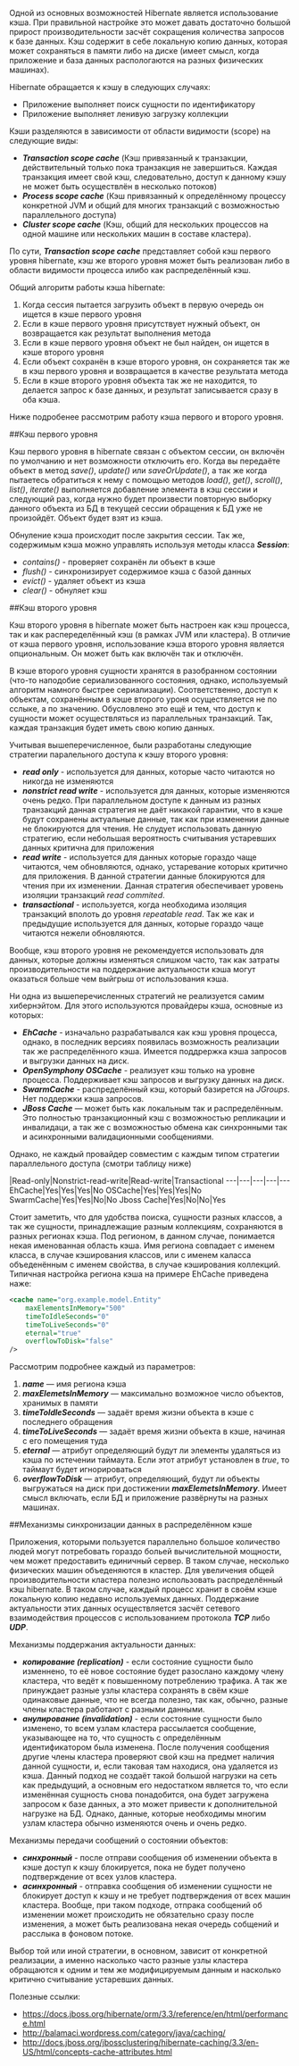 Одной из основных возможностей Hibernate является использование кэша. При правильной настройке это может давать достаточно большой прирост производительности засчёт сокращения количества запросов к базе данных. Кэш содержит в себе локальную копию данных, которая может сохраняться в памяти либо на диске (имеет смысл, когда приложение и база данных распологаются на разных физических машинах).

Hibernate обращается к кэшу в следующих случаях:

* Приложение выполняет поиск сущности по идентификатору
* Приложение выполняет ленивую загрузку коллекции

Кэши разделяются в зависимости от области видимости (scope) на следующие виды:

* **_Transaction scope cache_** (Кэш привязанный к транзакции, действительный только пока транзакция не завершиться. Каждая транзакция имеет свой кэш, следовательно, доступ к данному кэшу не может быть осуществлён в несколько потоков)
* **_Process scope cache_** (Кэш привязанный к определённому процессу конкретной JVM и общий для многих транзакций с возможностью параллельного доступа)
* **_Cluster scope cache_** (Кэш, общий для нескольких процессов на одной машине или нескольких машин в составе кластера).

По сути, **_Transaction scope cache_** представляет собой кэш первого уровня hibernate, кэш же второго уровня может быть реализован либо в области видимости процесса илибо как распределённый кэш.

Общий алгоритм работы кэша hibernate: 

1. Когда сессия пытается загрузить объект в первую очередь он ищется в кэше первого уровня
2. Если в кэше первого уровня присутствует нужный объект, он возвращается как результат выполнения метода
3. Если в кэше первого уровня объект не был найден, он ищется в кэше второго уровня
4. Если объект сохранён в кэше второго уровня, он сохраняется так же в кэш первого уровня и возвращается в качестве результата метода
5. Если в кэше второго уровня объекта так же не находится, то делается запрос к базе данных, и результат записывается сразу в оба кэша.

Ниже подробенее рассмотрим работу кэша первого и второго уровня.

##Кэш первого уровня

Кэш первого уровня в hibernate связан с объектом сессии, он включён по умолчанию и нет возможности отключить его. Когда вы передаёте объект в метод _save()_, _update()_ или _saveOrUpdate()_, а так же когда пытаетесь обратиться к нему с помощью методов _load()_, _get()_, _scroll()_, _list()_, _iterate()_ выполняется добавление элемента в кэш сессии и следующий раз, когда нужно будет произвести повторную выборку данного объекта из БД в текущей сессии обращения к БД уже не произойдёт. Объект будет взят из кэша.

Обнуление кэша происходит после закрытия сессии. Так же, содержимым кэша можно управлять используя методы класса **_Session_**:

* _contains()_ - проверяет сохранён ли объект в кэше
* _flush()_ - синхронизирует содержимое кэша с базой данных
* _evict()_ - удаляет объект из кэша
* _clear()_ - обнуляет кэш	

##Кэш второго уровня

Кэш второго уровня в hibernate может быть настроен как кэш процесса, так и как распеределённый кэш (в рамках JVM или кластера). В отличие от кэша первого уровня, использование кэша второго уровня является опциональным. Он может быть как включён так и отключён.

В кэше второго уровня сущности хранятся в разобранном состоянии (что-то наподобие сериализованного состояния, однако, используемый алгоритм намного быстрее сериализации). Соответственно, доступ к объектам, сохранённым в кэше второго уроня осуществляется не по сслыке, а по значению. Обусловлено это ещё и тем, что доступ к сущности может осуществляться из параллельных транзакций. Так, каждая транзакция будет иметь свою копию данных.

Учитывая вышеперечисленное, были разработаны следующие стратегии паралельного доступа к кэшу второго уровня:
* **_read only_** - используется для данных, которые часто читаются но никогда не изменяются
* **_nonstrict read write_** - используется для данных, которые изменяются очень редко. При параллельном доступе к данным из разных транзакций данная стратегия не даёт никакой гарантии, что в кэше будут сохранены актуальные данные, так как при изменении данные не блокируются для чтения. Не слудует использовать данную стратегию, если небольшая вероятность считывания устаревших данных критична для приложения
* **_read write_** - используется для данных которые гораздо чаще читаются, чем обновляются, однако, устаревание которых критично для приложения. В данной стратегии данные блокируются для чтения при их изменении. Данная стратегия обеспечивает уровень изоляции транзакций *read commited*.
* **_transactional_** - используется, когда необходима изоляция транзакций вполоть до уровня *repeatable read*. Так же как и предыдущие используется для данных, которые гораздо чаще читаются нежели обновляются.

Вообще, кэш второго уровня не рекомендуется использовать для данных, которые должны изменяться слишком часто, так как затраты производительности на поддержание актуальности кэша могут оказаться больше чем выйгрыш от использования кэша.


Ни одна из вышеперечисленных стратегий не реализуется самим хибернэйтом. Для этого используются провайдеры кэша, основные из которых:

* **_EhCache_** - изначально разрабатывался как кэш уровня процесса, однако, в последник версиях появилась возможность реализации так же распределённого кэша. Имеется поддрержка кэша запросов и выгрузки данных на диск.
* **_OpenSymphony OSCache_** - реализует кэш только на уровне процесса. Поддерживает кэш запросов и выгрузку данных на диск.
* **_SwarmCache_** - распределённый кэш, который базирется на *JGroups*. Нет поддержки кэша запросов.
* **_JBoss Cache_** — может быть как локальным так и распределённым. Это полностью транзакционный кэш с возможностью репликации и инвалидаци, а так же с возможностью обмена как синхронными так и асинхронными валидационными сообщениями.

Однако, не каждый провайдер совместим с каждым типом стратегии параллельного доступа (смотри таблицу ниже)


 |Read-only|Nonstrict-read-write|Read-write|Transactional
---|---|---|---|--- 
EhCache|Yes|Yes|Yes|No
OSCache|Yes|Yes|Yes|No
SwarmCache|Yes|Yes|No|No
Jboss Cache|Yes|No|No|Yes
 
Стоит заметить, что для удобства поиска, сущности разных классов, а так же сущности, принадлежащие разным коллекциям, сохраняются в разных регионах кэша. Под регионом, в данном случае, понимается некая именованная область кэша. Имя региона совпадает с именем класса, в случае кэширования классов, или с именем каласса объеденённым с именем свойства, в случае кэширования коллекций. Типичная настройка региона кэша на примере EhCache приведена наже:

```xml
<cache name="org.example.model.Entity"
	maxElementsInMemory="500" 
	timeToIdleSeconds="0" 
	timeToLiveSeconds="0" 
	eternal="true" 
	overflowToDisk="false" 
/>
```

Рассмотрим подробнее каждый из параметров:

1. **_name_** — имя региона кэша
2. **_maxElemetsInMemory_** — максимально возможное число объектов, хранимых в памяти
3. **_timeToIdleSeconds_** — задаёт время жизни объекта в кэше с последнего обращения
4. **_timeToLiveSeconds_** — задаёт время жизни объекта в кэше, начиная с его помещения туда
5. **_eternal_** — атрибут определяющий будут ли элементы удаляться из кэша по истечении таймаута. Если этот атрибут установлен в _true_, то таймаут будет игнорироваться
6. **_overflowToDisk_** — атрибут, определяющий, будут ли объекты выгружаться на диск при достижении **_maxElemetsInMemory_**. Имеет смысл включать, если БД и приложение развёрнуты на разных машинах.

##Механизмы синхронизации данных в распределённом кэше

Приложения, которыми пользуется параллельно большое количество людей могут потребовать гораздо больей вычислительной мощности, чем может предоставить единичный сервер. В таком случае, несколько физических машин объеденяются в кластер. Для увеличения общей производительности кластера полезно использовать распределённый кэш hibernate. В таком случае, каждый процесс хранит в своём кэше локальную копию недавно используемых данных.  Поддержание актуальности этих данных осуществляется засчёт сетевого взаимодействия процессов с использованием протокола **_TCP_** либо **_UDP_**.

Механизмы поддержания актуальности данных:

* **_копирование (replication)_** - если состояние сущности было изменнено, то её новое состояние будет разослано каждому члену кластера, что ведёт к повышенному потреблению трафика. А так же принуждает разные узлы кластера сохранять в свём кэше одинаковые данные, что не всегда полезно, так как, обычно, разные члены кластера работают с разными данными.
* **_анулирование (invalidation)_** - если состояние сущности было изменено, то всем узлам кластера рассылается сообщение, указывающее на то, что сущность с определённым идентификатором была изменена. После получения сообщения другие члены кластера проверяют свой кэш на предмет наличия данной сущности, и, если таковая там находися, она удаляется из кэша. Данный подход не создаёт такой большой нагрузки на сеть как предыдущий, а основным его недостатком является то, что если изменённая сущность снова понадобится, она будет загружена запросом к базе данных, а это может привести к дополнительной нагрузке на БД.  Однако, данные, которые необходимы многим узлам кластера обычно изменяются очень и очень редко.

Механизмы передачи сообщений о состоянии объектов:

* **_синхронный_** - после отправи сообщения об изменении объекта в кэше доступ к кэшу блокируется, пока не будет получено подтверждение от всех узлов кластера. 
* **_асинхронный_** -  отправка сообщения об изменении сущности не блокирует доступ к кэшу и не требует подтверждения от всех машин кластера. Вообще, при таком подходе, отпрака сообщений об изменении может происходить не обязательно сразу после изменения, а может быть реализована некая очередь собщений и расслыка в фоновом потоке.

Выбор той или иной стратегии, в основном, зависит от конкретной реализации, а именно насколько часто разные узлы кластера обращаются к одним и тем же модифицируемым данным и насколько критично считывание устаревших данных. 

Полезные ссылки:

* https://docs.jboss.org/hibernate/orm/3.3/reference/en/html/performance.html
* http://balamaci.wordpress.com/category/java/caching/
* http://docs.jboss.org/jbossclustering/hibernate-caching/3.3/en-US/html/concepts-cache-attributes.html